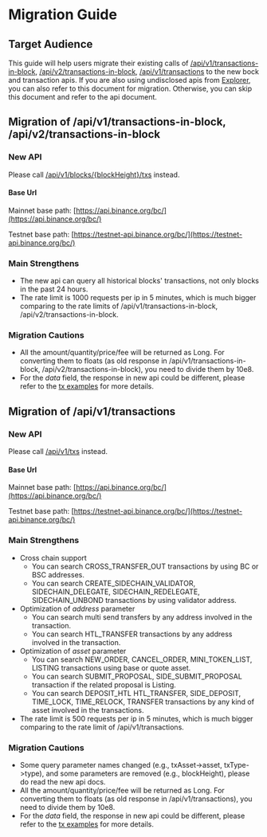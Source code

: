 # Migration Guide

## Target Audience
This guide will help users migrate their existing calls of [/api/v1/transactions-in-block](https://docs.binance.org/api-reference/dex-api/paths.html#apiv1transactions-in-blockblockheight), [/api/v2/transactions-in-block](https://docs.binance.org/api-reference/dex-api/paths.html#apiv2transactions-in-blockblockheight), [/api/v1/transactions](https://docs.binance.org/api-reference/dex-api/paths.html#apiv1transactions) to the new bock and transaction apis.
If you are also using undisclosed apis from [Explorer](https://explorer.binance.org), you can also refer to this document for migration.
Otherwise, you can skip this document and refer to the api document.


## Migration of /api/v1/transactions-in-block, /api/v2/transactions-in-block
### New API

Please call [/api/v1/blocks/{blockHeight}/txs](http://api.binance.org/bc/api/v1/blocks/{height}/txs) instead.

#### Base Url
Mainnet base path: [https://api.binance.org/bc/](https://api.binance.org/bc/)

Testnet base path: [https://testnet-api.binance.org/bc/](https://testnet-api.binance.org/bc/)



### Main Strengthens
* The new api can query all historical blocks' transactions, not only blocks in the past 24 hours.
* The rate limit is 1000 requests per ip in 5 minutes, which is much bigger comparing to the rate limits of /api/v1/transactions-in-block, /api/v2/transactions-in-block.

### Migration Cautions
* All the amount/quantity/price/fee will be returned as Long. For converting them to floats (as old response in /api/v1/transactions-in-block, /api/v2/transactions-in-block), you need to divide them by 10e8.
* For the *data* field, the response in new api could be different, please refer to the [tx examples](block-service-example.md) for more details.


## Migration of /api/v1/transactions
### New API

Please call [/api/v1/txs](http://api.binance.org/bc/api/v1/txs?address={address}&startTime={startTime}&endTime={endTime}) instead.


#### Base Url
Mainnet base path: [https://api.binance.org/bc/](https://api.binance.org/bc/)

Testnet base path: [https://testnet-api.binance.org/bc/](https://testnet-api.binance.org/bc/)


### Main Strengthens
* Cross chain support
    * You can search CROSS_TRANSFER_OUT transactions by using BC or BSC addresses.
    * You can search CREATE_SIDECHAIN_VALIDATOR, SIDECHAIN_DELEGATE, SIDECHAIN_REDELEGATE, SIDECHAIN_UNBOND transactions by using validator address.
* Optimization of *address* parameter
    * You can search multi send transfers by any address involved in the transaction.
    * You can search HTL_TRANSFER transactions by any address involved in the transaction.
* Optimization of *asset* parameter
    * You can search NEW_ORDER, CANCEL_ORDER, MINI_TOKEN_LIST, LISTING transactions using base or quote asset.
    * You can search SUBMIT_PROPOSAL, SIDE_SUBMIT_PROPOSAL transaction if the related proposal is Listing.
    * You can search DEPOSIT_HTL HTL_TRANSFER, SIDE_DEPOSIT, TIME_LOCK, TIME_RELOCK, TRANSFER transactions by any kind of asset involved in the transactions.
* The rate limit is 500 requests per ip in 5 minutes, which is much bigger comparing to the rate limit of /api/v1/transactions.

### Migration Cautions

* Some query parameter names changed (e.g., txAsset->asset, txType->type), and some parameters are removed (e.g., blockHeight), please do read the new api docs.
* All the amount/quantity/price/fee will be returned as Long. For converting them to floats (as old response in /api/v1/transactions), you need to divide them by 10e8.
* For the *data* field, the response in new api could be different, please refer to the [tx examples](block-service-example.md) for more details.